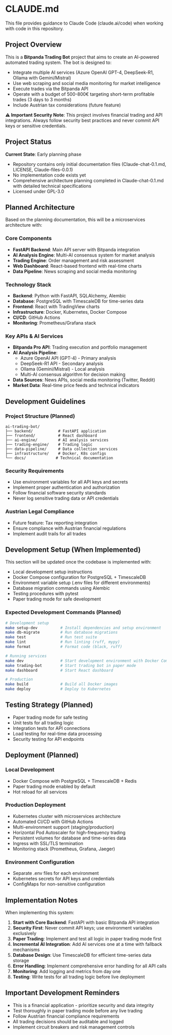 # CLAUDE.md

This file provides guidance to Claude Code (claude.ai/code) when working with code in this repository.

## Project Overview

This is a **Bitpanda Trading Bot** project that aims to create an AI-powered automated trading system. The bot is designed to:

- Integrate multiple AI services (Azure OpenAI GPT-4, DeepSeek-R1, Ollama with Gemini/Mistral)
- Use web scraping and social media monitoring for market intelligence
- Execute trades via the Bitpanda API
- Operate with a budget of 500-800€ targeting short-term profitable trades (3 days to 3 months)
- Include Austrian tax considerations (future feature)

**⚠️ Important Security Note**: This project involves financial trading and API integrations. Always follow security best practices and never commit API keys or sensitive credentials.

## Project Status

**Current State**: Early planning phase
- Repository contains only initial documentation files (Claude-chat-0.1.md, LICENSE, Claude-files-0.0.1)
- No implementation code exists yet
- Comprehensive architecture planning completed in Claude-chat-0.1.md with detailed technical specifications
- Licensed under GPL-3.0

## Planned Architecture

Based on the planning documentation, this will be a microservices architecture with:

### Core Components
- **FastAPI Backend**: Main API server with Bitpanda integration
- **AI Analysis Engine**: Multi-AI consensus system for market analysis
- **Trading Engine**: Order management and risk assessment
- **Web Dashboard**: React-based frontend with real-time charts
- **Data Pipeline**: News scraping and social media monitoring

### Technology Stack
- **Backend**: Python with FastAPI, SQLAlchemy, Alembic
- **Database**: PostgreSQL with TimescaleDB for time-series data
- **Frontend**: React with TradingView charts
- **Infrastructure**: Docker, Kubernetes, Docker Compose
- **CI/CD**: GitHub Actions
- **Monitoring**: Prometheus/Grafana stack

### Key APIs & AI Services
- **Bitpanda Pro API**: Trading execution and portfolio management  
- **AI Analysis Pipeline**:
  - Azure OpenAI API (GPT-4) - Primary analysis
  - DeepSeek-R1 API - Secondary analysis  
  - Ollama (Gemini/Mistral) - Local analysis
  - Multi-AI consensus algorithm for decision making
- **Data Sources**: News APIs, social media monitoring (Twitter, Reddit)
- **Market Data**: Real-time price feeds and technical indicators

## Development Guidelines

### Project Structure (Planned)
```
ai-trading-bot/
├── backend/           # FastAPI application
├── frontend/          # React dashboard
├── ai-engine/         # AI analysis services
├── trading-engine/    # Trading logic
├── data-pipeline/     # Data collection services
├── infrastructure/    # Docker, K8s configs
└── docs/             # Technical documentation
```

### Security Requirements
- Use environment variables for all API keys and secrets
- Implement proper authentication and authorization
- Follow financial software security standards
- Never log sensitive trading data or API credentials

### Austrian Legal Compliance
- Future feature: Tax reporting integration
- Ensure compliance with Austrian financial regulations
- Implement audit trails for all trades

## Development Setup (When Implemented)

This section will be updated once the codebase is implemented with:
- Local development setup instructions
- Docker Compose configuration for PostgreSQL + TimescaleDB
- Environment variable setup (.env files for different environments)
- Database migration commands using Alembic
- Testing procedures with pytest
- Paper trading mode for safe development

### Expected Development Commands (Planned)
```bash
# Development setup
make setup-dev          # Install dependencies and setup environment
make db-migrate         # Run database migrations  
make test               # Run test suite
make lint               # Run linting (ruff, mypy)
make format             # Format code (black, ruff)

# Running services
make dev                # Start development environment with Docker Compose
make trading-bot        # Start trading bot in paper mode
make dashboard          # Start React dashboard

# Production
make build              # Build all Docker images
make deploy             # Deploy to Kubernetes
```

## Testing Strategy (Planned)

- Paper trading mode for safe testing
- Unit tests for all trading logic
- Integration tests for API connections
- Load testing for real-time data processing
- Security testing for API endpoints

## Deployment (Planned)

### Local Development
- Docker Compose with PostgreSQL + TimescaleDB + Redis
- Paper trading mode enabled by default
- Hot reload for all services

### Production Deployment  
- Kubernetes cluster with microservices architecture
- Automated CI/CD with GitHub Actions
- Multi-environment support (staging/production)
- Horizontal Pod Autoscaler for high-frequency trading
- Persistent volumes for database and time-series data
- Ingress with SSL/TLS termination
- Monitoring stack (Prometheus, Grafana, Jaeger)

### Environment Configuration
- Separate .env files for each environment
- Kubernetes secrets for API keys and credentials
- ConfigMaps for non-sensitive configuration

## Implementation Notes

When implementing this system:

1. **Start with Core Backend**: FastAPI with basic Bitpanda API integration
2. **Security First**: Never commit API keys; use environment variables exclusively  
3. **Paper Trading**: Implement and test all logic in paper trading mode first
4. **Incremental AI Integration**: Add AI services one at a time with fallback mechanisms
5. **Database Design**: Use TimescaleDB for efficient time-series data storage
6. **Error Handling**: Implement comprehensive error handling for all API calls
7. **Monitoring**: Add logging and metrics from day one
8. **Testing**: Write tests for all trading logic before live deployment

## Important Development Reminders

- This is a financial application - prioritize security and data integrity
- Test thoroughly in paper trading mode before any live trading
- Follow Austrian financial compliance requirements
- All trading decisions should be auditable and logged
- Implement circuit breakers and risk management controls